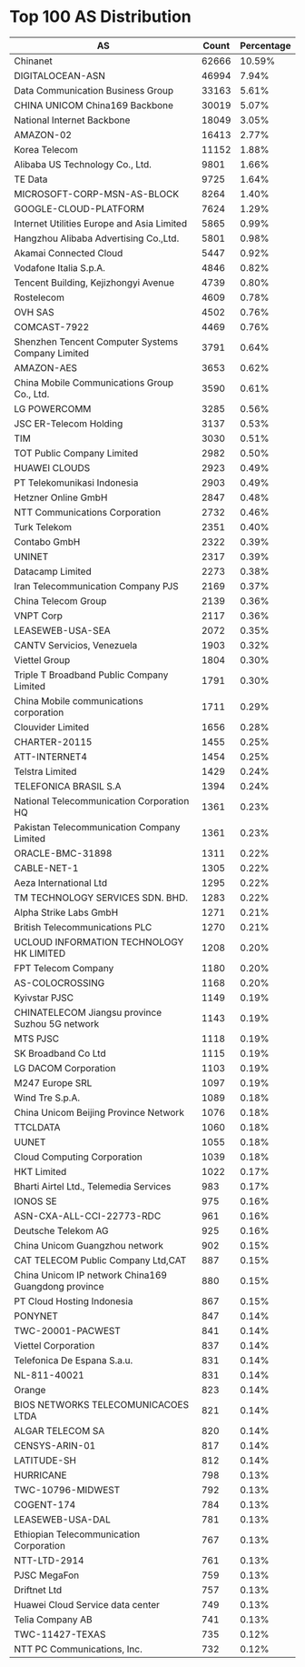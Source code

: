 # Top 100 AS Distribution
| AS | Count | Percentage |
|----|----|----|
| Chinanet | 62666 | 10.59% |
| DIGITALOCEAN-ASN | 46994 | 7.94% |
| Data Communication Business Group | 33163 | 5.61% |
| CHINA UNICOM China169 Backbone | 30019 | 5.07% |
| National Internet Backbone | 18049 | 3.05% |
| AMAZON-02 | 16413 | 2.77% |
| Korea Telecom | 11152 | 1.88% |
| Alibaba US Technology Co., Ltd. | 9801 | 1.66% |
| TE Data | 9725 | 1.64% |
| MICROSOFT-CORP-MSN-AS-BLOCK | 8264 | 1.40% |
| GOOGLE-CLOUD-PLATFORM | 7624 | 1.29% |
| Internet Utilities Europe and Asia Limited | 5865 | 0.99% |
| Hangzhou Alibaba Advertising Co.,Ltd. | 5801 | 0.98% |
| Akamai Connected Cloud | 5447 | 0.92% |
| Vodafone Italia S.p.A. | 4846 | 0.82% |
| Tencent Building, Kejizhongyi Avenue | 4739 | 0.80% |
| Rostelecom | 4609 | 0.78% |
| OVH SAS | 4502 | 0.76% |
| COMCAST-7922 | 4469 | 0.76% |
| Shenzhen Tencent Computer Systems Company Limited | 3791 | 0.64% |
| AMAZON-AES | 3653 | 0.62% |
| China Mobile Communications Group Co., Ltd. | 3590 | 0.61% |
| LG POWERCOMM | 3285 | 0.56% |
| JSC ER-Telecom Holding | 3137 | 0.53% |
| TIM | 3030 | 0.51% |
| TOT Public Company Limited | 2982 | 0.50% |
| HUAWEI CLOUDS | 2923 | 0.49% |
| PT Telekomunikasi Indonesia | 2903 | 0.49% |
| Hetzner Online GmbH | 2847 | 0.48% |
| NTT Communications Corporation | 2732 | 0.46% |
| Turk Telekom | 2351 | 0.40% |
| Contabo GmbH | 2322 | 0.39% |
| UNINET | 2317 | 0.39% |
| Datacamp Limited | 2273 | 0.38% |
| Iran Telecommunication Company PJS | 2169 | 0.37% |
| China Telecom Group | 2139 | 0.36% |
| VNPT Corp | 2117 | 0.36% |
| LEASEWEB-USA-SEA | 2072 | 0.35% |
| CANTV Servicios, Venezuela | 1903 | 0.32% |
| Viettel Group | 1804 | 0.30% |
| Triple T Broadband Public Company Limited | 1791 | 0.30% |
| China Mobile communications corporation | 1711 | 0.29% |
| Clouvider Limited | 1656 | 0.28% |
| CHARTER-20115 | 1455 | 0.25% |
| ATT-INTERNET4 | 1454 | 0.25% |
| Telstra Limited | 1429 | 0.24% |
| TELEFONICA BRASIL S.A | 1394 | 0.24% |
| National Telecommunication Corporation HQ | 1361 | 0.23% |
| Pakistan Telecommunication Company Limited | 1361 | 0.23% |
| ORACLE-BMC-31898 | 1311 | 0.22% |
| CABLE-NET-1 | 1305 | 0.22% |
| Aeza International Ltd | 1295 | 0.22% |
| TM TECHNOLOGY SERVICES SDN. BHD. | 1283 | 0.22% |
| Alpha Strike Labs GmbH | 1271 | 0.21% |
| British Telecommunications PLC | 1270 | 0.21% |
| UCLOUD INFORMATION TECHNOLOGY HK LIMITED | 1208 | 0.20% |
| FPT Telecom Company | 1180 | 0.20% |
| AS-COLOCROSSING | 1168 | 0.20% |
| Kyivstar PJSC | 1149 | 0.19% |
| CHINATELECOM Jiangsu province Suzhou 5G network | 1143 | 0.19% |
| MTS PJSC | 1118 | 0.19% |
| SK Broadband Co Ltd | 1115 | 0.19% |
| LG DACOM Corporation | 1103 | 0.19% |
| M247 Europe SRL | 1097 | 0.19% |
| Wind Tre S.p.A. | 1089 | 0.18% |
| China Unicom Beijing Province Network | 1076 | 0.18% |
| TTCLDATA | 1060 | 0.18% |
| UUNET | 1055 | 0.18% |
| Cloud Computing Corporation | 1039 | 0.18% |
| HKT Limited | 1022 | 0.17% |
| Bharti Airtel Ltd., Telemedia Services | 983 | 0.17% |
| IONOS SE | 975 | 0.16% |
| ASN-CXA-ALL-CCI-22773-RDC | 961 | 0.16% |
| Deutsche Telekom AG | 925 | 0.16% |
| China Unicom Guangzhou network | 902 | 0.15% |
| CAT TELECOM Public Company Ltd,CAT | 887 | 0.15% |
| China Unicom IP network China169 Guangdong province | 880 | 0.15% |
| PT Cloud Hosting Indonesia | 867 | 0.15% |
| PONYNET | 847 | 0.14% |
| TWC-20001-PACWEST | 841 | 0.14% |
| Viettel Corporation | 837 | 0.14% |
| Telefonica De Espana S.a.u. | 831 | 0.14% |
| NL-811-40021 | 831 | 0.14% |
| Orange | 823 | 0.14% |
| BIOS NETWORKS TELECOMUNICACOES LTDA | 821 | 0.14% |
| ALGAR TELECOM SA | 820 | 0.14% |
| CENSYS-ARIN-01 | 817 | 0.14% |
| LATITUDE-SH | 812 | 0.14% |
| HURRICANE | 798 | 0.13% |
| TWC-10796-MIDWEST | 792 | 0.13% |
| COGENT-174 | 784 | 0.13% |
| LEASEWEB-USA-DAL | 781 | 0.13% |
| Ethiopian Telecommunication Corporation | 767 | 0.13% |
| NTT-LTD-2914 | 761 | 0.13% |
| PJSC MegaFon | 759 | 0.13% |
| Driftnet Ltd | 757 | 0.13% |
| Huawei Cloud Service data center | 749 | 0.13% |
| Telia Company AB | 741 | 0.13% |
| TWC-11427-TEXAS | 735 | 0.12% |
| NTT PC Communications, Inc. | 732 | 0.12% |
